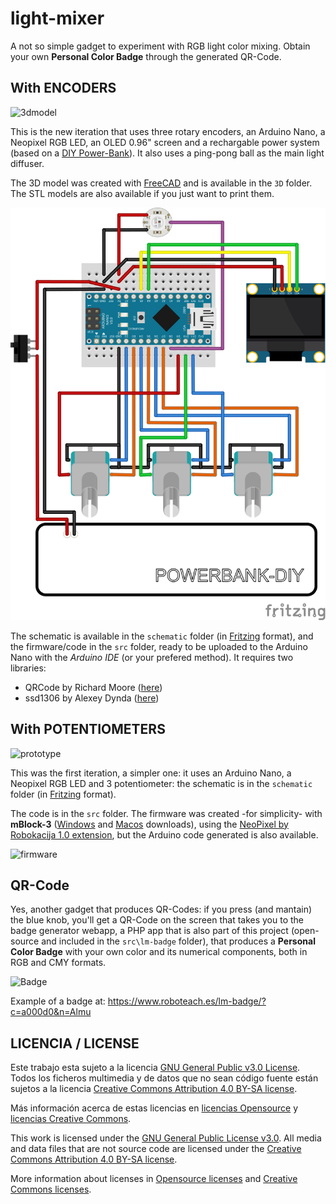 # light-mixer
A not so simple gadget to experiment with RGB light color mixing. Obtain your own **Personal Color Badge** through the generated QR-Code.

## With ENCODERS

![3dmodel](3D/light-mixer.png)

This is the new iteration that uses three rotary encoders, an Arduino Nano, a Neopixel RGB LED, an OLED 0.96" screen and a rechargable power system (based on a [DIY Power-Bank](https://www.roboteach.es/modificacion-power-bank/)). It also uses a ping-pong ball as the main light diffuser.

The 3D model was created with [FreeCAD](https://freecadweb.org) and is available in the `3D` folder. The STL models are also available if you just want to print them.

![schematic](schematic/light-mixer-encoders_bb.svg)

The schematic is available in the `schematic` folder (in [Fritzing](https://fritzing.org) format), and the firmware/code in the `src` folder, ready to be uploaded to the Arduino Nano with the *Arduino IDE* (or your prefered method). It requires two libraries:

  * QRCode by Richard Moore ([here](https://github.com/ricmoo/qrcode/))
  * ssd1306 by Alexey Dynda ([here](https://github.com/lexus2k/ssd1306))


## With POTENTIOMETERS

![prototype](images/prototype.jpg)

This was the first iteration, a simpler one: it uses an Arduino Nano, a Neopixel RGB LED and 3 potentiometer: the schematic is in the `schematic` folder (in [Fritzing](https://fritzing.org) format).

The code is in the `src` folder. The firmware was created -for simplicity- with **mBlock-3** ([Windows](https://dl.makeblock.com/mblock3/mBlock_win_V3.4.12.exe) and [Macos](https://dl.makeblock.com/mblock3/mBlock_mac_V3.4.12.zip) downloads), using the [NeoPixel by Robokacija 1.0 extension](https://www.mblock.cc/extensions/uploads/3478f9455438fe7979553f09d80008df12dddc49.zip), but the Arduino code generated is also available.

![firmware](src/potentiometers/firmware.png)

## QR-Code

Yes, another gadget that produces QR-Codes: if you press (and mantain) the blue knob, you'll get a QR-Code on the screen that takes you to the badge generator webapp, a PHP app that is also part of this project (open-source and included in the `src\lm-badge` folder), that produces a **Personal Color Badge** with your own color and its numerical components, both in RGB and CMY formats.

![Badge](images/badge.png)

Example of a badge at: https://www.roboteach.es/lm-badge/?c=a000d0&n=Almu


## LICENCIA / LICENSE

Este trabajo esta sujeto a la licencia [GNU General Public v3.0 License](LICENSE-GPLV30). Todos los ficheros multimedia y de datos que no sean código fuente están sujetos a la licencia [Creative Commons Attribution 4.0 BY-SA license](LICENSE-CCBYSA40).

Más información acerca de estas licencias en [licencias Opensource](https://opensource.org/licenses/) y [licencias Creative Commons](https://creativecommons.org/licenses/).

This work is licensed under the [GNU General Public License v3.0](LICENSE-GPLV30). All media and data files that are not source code are licensed under the [Creative Commons Attribution 4.0 BY-SA license](LICENSE-CCBYSA40).

More information about licenses in [Opensource licenses](https://opensource.org/licenses/) and [Creative Commons licenses](https://creativecommons.org/licenses/).